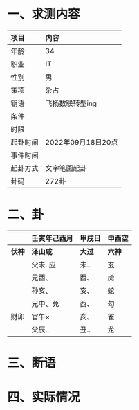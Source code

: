 # 一、求测内容
|项目|内容|
|:-|:-|
|年龄|34|
|职业|IT|
|性别|男|
|策项|杂占|
|钥语|飞扬数联转型ing|
|条件||
|时限||
|起卦时间|2022年09月18日20点|
|事件时间||
|起卦方式|文字笔画起卦|
|卦码|272卦|

# 二、卦
||壬寅年己酉月|甲戌日|申酉空|
|:-|:-|:-|:-|
|**伏神**|**泽山咸**|**大过**|**六神**|
||父未..应|未..|玄|
||兄酉、|酉、|虎|
||孙亥、|亥、|蛇|
||兄申、兑|酉、|勾|
|财卯|官午×|亥、|雀|
||父辰..|丑..|龙|


# 三、断语

# 四、实际情况